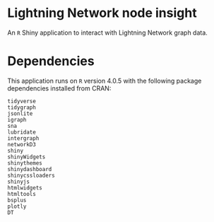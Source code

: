 # Lightning Network node insight
An `R` Shiny application to interact with Lightning Network graph data.

# Dependencies
This application runs on `R` version 4.0.5 with the following package dependencies installed from CRAN:

```
tidyverse
tidygraph
jsonlite
igraph
sna
lubridate
intergraph
networkD3
shiny
shinyWidgets
shinythemes
shinydashboard
shinycssloaders
shinyjs
htmlwidgets
htmltools
bsplus
plotly
DT
```
